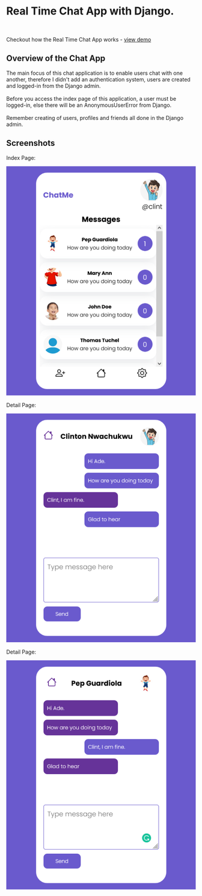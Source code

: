 # Real Time Chat App with Django.


<br>

Checkout how the Real Time Chat App works - [view demo](https://www.youtube.com/watch?v=JWasK72rXsY)



## Overview of the Chat App

The main focus of this chat application is to enable users chat with one another, therefore I didn't add an authentication system, users are created and logged-in from the Django admin. <br><br> Before you access the index page of this application, a user must be logged-in, else there will be an AnonymousUserError from Django. <br><br>Remember creating of users, profiles and friends all done in the Django admin.




## Screenshots

Index Page:

![alt text](https://github.com/ClintonCode20/chatapp/blob/main/static/img/screenshot_1.png)



Detail Page:

![alt text](https://github.com/ClintonCode20/chatapp/blob/main/static/img/screenshot_3.png)




Detail Page:

![alt text](https://github.com/ClintonCode20/chatapp/blob/main/static/img/screenshot_2.png)
